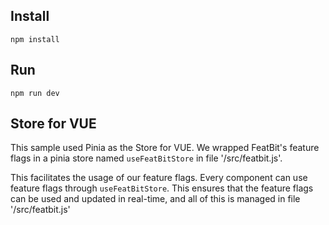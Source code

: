 ## Install

```
npm install
```

## Run

```
npm run dev
```

## Store for VUE

This sample used Pinia as the Store for VUE. We wrapped FeatBit's feature flags in a pinia store named `useFeatBitStore` in file '/src/featbit.js'.  

This facilitates the usage of our feature flags. Every component can use feature flags through `useFeatBitStore`. This ensures that the feature flags can be used and updated in real-time, and all of this is managed in file '/src/featbit.js'

